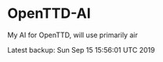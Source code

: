 # OpenTTD-AI
My AI for OpenTTD, will use primarily air

Latest backup: Sun Sep 15 15:56:01 UTC 2019
